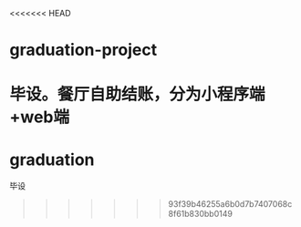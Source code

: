 <<<<<<< HEAD
# graduation-project
毕设。餐厅自助结账，分为小程序端+web端
=======
# graduation
毕设
>>>>>>> 93f39b46255a6b0d7b7407068c8f61b830bb0149
